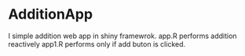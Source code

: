 # AdditionApp
I simple addition web app in shiny framewrok.
app.R performs addition reactively
app1.R performs only if add buton is clicked.
